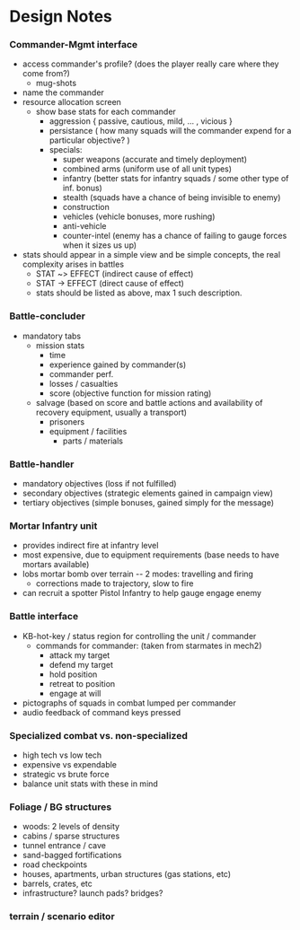 # Design Notes

### Commander-Mgmt interface
* access commander's profile? (does the player really care where they come from?)
  * mug-shots
* name the commander
* resource allocation screen
  * show base stats for each commander
    * aggression { passive, cautious, mild, ... , vicious }
    * persistance ( how many squads will the commander expend for a particular objective? )
    * specials:
      * super weapons (accurate and timely deployment)
      * combined arms (uniform use of all unit types)
      * infantry (better stats for infantry squads / some other type of inf. bonus)
      * stealth (squads have a chance of being invisible to enemy)
      * construction
      * vehicles (vehicle bonuses, more rushing)
      * anti-vehicle
      * counter-intel (enemy has a chance of failing to gauge forces when it sizes us up)
* stats should appear in a simple view and be simple concepts, the real complexity arises in battles
  * STAT ~> EFFECT (indirect cause of effect)
  * STAT -> EFFECT (direct cause of effect)
  * stats should be listed as above, max 1 such description.
   
### Battle-concluder
* mandatory tabs
  * mission stats
    * time
    * experience gained by commander(s)
    * commander perf.
    * losses / casualties
    * score (objective function for mission rating)
  * salvage (based on score and battle actions and availability of recovery equipment, usually a transport)
    * prisoners
    * equipment / facilities
      * parts / materials

### Battle-handler
* mandatory objectives (loss if not fulfilled)
* secondary objectives (strategic elements gained in campaign view)
* tertiary objectives (simple bonuses, gained simply for the message)

### Mortar Infantry unit
* provides indirect fire at infantry level
* most expensive, due to equipment requirements (base needs to have mortars available)
* lobs mortar bomb over terrain -- 2 modes: travelling and firing
  * corrections made to trajectory, slow to fire
* can recruit a spotter Pistol Infantry to help gauge engage enemy

### Battle interface 
* KB-hot-key / status region for controlling the unit / commander
  * commands for commander: (taken from starmates in mech2)
    * attack my target
    * defend my target
    * hold position
    * retreat to position
    * engage at will
* pictographs of squads in combat lumped per commander
* audio feedback of command keys pressed

### Specialized combat vs. non-specialized
* high tech vs low tech
* expensive vs expendable
* strategic vs brute force
* balance unit stats with these in mind

### Foliage / BG structures
* woods: 2 levels of density
* cabins / sparse structures
* tunnel entrance / cave
* sand-bagged fortifications
* road checkpoints
* houses, apartments, urban structures (gas stations, etc)
* barrels, crates, etc
* infrastructure? launch pads? bridges?

### terrain / scenario editor

